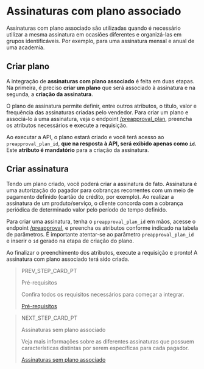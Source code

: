 # Assinaturas com plano associado

Assinaturas com plano associado são utilizadas quando é necessário utilizar a mesma assinatura em ocasiões diferentes e organizá-las em grupos identificáveis. Por exemplo, para uma assinatura mensal e anual de uma academia.

## Criar plano

A integração de **assinaturas com plano associado** é feita em duas etapas. Na primeira, é preciso **criar um plano** que será associado à assinatura e na segunda, a **criação da assinatura**. 

O plano de assinatura permite definir, entre outros atributos, o título, valor e frequência das assinaturas criadas pelo vendedor. Para criar um plano e associá-lo à uma assinatura, veja o endpoint [/preapproval_plan](/developers/pt/reference/subscriptions/_preapproval_plan/post), preencha os atributos necessários e execute a requisição. 

Ao executar a API, o plano estará criado e você terá acesso ao `preapproval_plan_id`, **que na resposta à API, será exibido apenas como `id`.** Este **atributo é mandatório** para a criação da assinatura. 

## Criar assinatura

Tendo um plano criado, você poderá criar a assinatura de fato. Assinatura é uma autorização do pagador para cobranças recorrentes com um meio de pagamento definido (cartão de crédito, por exemplo). Ao realizar a assinatura de um produto/serviço, o cliente concorda com a cobrança periódica de determinado valor pelo período de tempo definido.

Para criar uma assinatura, tenha o `preapproval_plan_id` em mãos, acesse o endpoint [/preapproval](/developers/pt/reference/subscriptions/_preapproval/post), e preencha os atributos conforme indicado na tabela de parâmetros. É importante atentar-se ao parâmetro `preapproval_plan_id` e inserir o `id` gerado na etapa de criação do plano.

Ao finalizar o preenchimento dos atributos, execute a requisição e pronto! A assinatura com plano associado terá sido criada.

> PREV_STEP_CARD_PT
>
> Pré-requisitos
>
> Confira todos os requisitos necessários para começar a integrar.
>
> [Pré-requisitos](/developers/pt/docs/subscriptions/requirements)

> NEXT_STEP_CARD_PT
>
> Assinaturas sem plano associado 
>
> Veja mais informações sobre as diferentes assinaturas que possuem características distintas por serem específicas para cada pagador.
>
> [Assinaturas sem plano associado](/developers/pt/docs/subscriptions/integration-configuration/subscription-no-associated-plan)